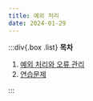 ```yaml
---
title: 예외 처리
date: 2024-01-29
---
```


:::div{.box .list}
**목차**

1. [예외 처리와 오류 관리](/python/chapter11/11-1)
2. [연습문제](/python/chapter11/11-2)

:::
